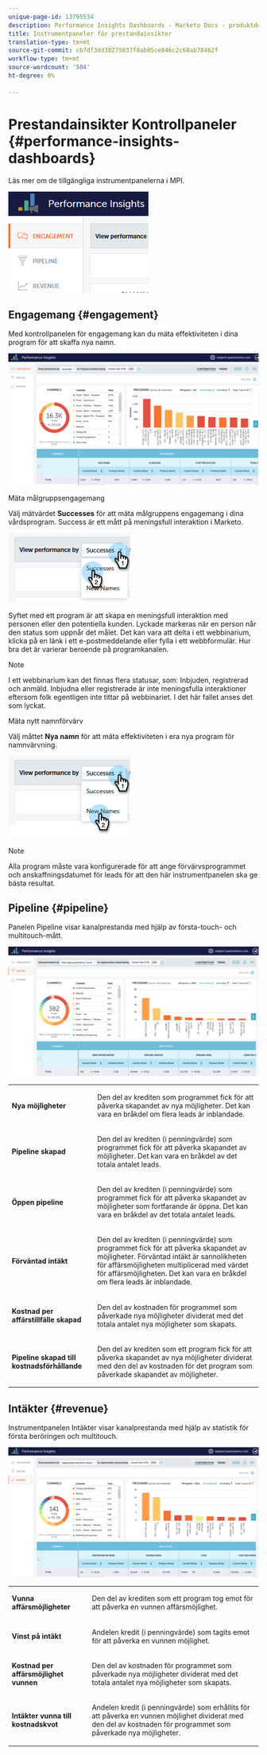 ```yaml
---
unique-page-id: 13795534
description: Performance Insights Dashboards - Marketo Docs - produktdokumentation
title: Instrumentpaneler för prestandainsikter
translation-type: tm+mt
source-git-commit: cb7df3dd38275837f8ab05ce846c2c68ab78462f
workflow-type: tm+mt
source-wordcount: '504'
ht-degree: 0%

---
```



# Prestandainsikter Kontrollpaneler {#performance-insights-dashboards}

Läs mer om de tillgängliga instrumentpanelerna i MPI.

![](assets/1-4.png)

## Engagemang {#engagement}

Med kontrollpanelen för engagemang kan du mäta effektiviteten i dina program för att skaffa nya namn.

![](assets/two-3.png)

Mäta målgruppsengagemang

Välj mätvärdet **Successes** för att mäta målgruppens engagemang i dina vårdsprogram. Success är ett mått på meningsfull interaktion i Marketo.

![](assets/3-4.png)

Syftet med ett program är att skapa en meningsfull interaktion med personen eller den potentiella kunden. Lyckade markeras när en person når den status som uppnår det målet. Det kan vara att delta i ett webbinarium, klicka på en länk i ett e-postmeddelande eller fylla i ett webbformulär. Hur bra det är varierar beroende på programkanalen.

>[!NOTE]
>
>I ett webbinarium kan det finnas flera statusar, som: Inbjuden, registrerad och anmäld. Inbjudna eller registrerade är inte meningsfulla interaktioner eftersom folk egentligen inte tittar på webbinariet. I det här fallet anses det som lyckat.

Mäta nytt namnförvärv

Välj måttet **Nya namn** för att mäta effektiviteten i era nya program för namnvärvning.

![](assets/4-3.png)

>[!NOTE]
>
>Alla program måste vara konfigurerade för att ange förvärvsprogrammet och anskaffningsdatumet för leads för att den här instrumentpanelen ska ge bästa resultat.

## Pipeline {#pipeline}

Panelen Pipeline visar kanalprestanda med hjälp av första-touch- och multitouch-mått.

![](assets/five-1.png)

<table> 
 <tbody> 
  <tr> 
   <td><p><strong>Nya möjligheter</strong></p></td> 
   <td><p>Den del av krediten som programmet fick för att påverka skapandet av nya möjligheter. Det kan vara en bråkdel om flera leads är inblandade.</p></td> 
  </tr> 
  <tr> 
   <td><p><strong>Pipeline skapad</strong></p></td> 
   <td><p>Den del av krediten (i penningvärde) som programmet fick för att påverka skapandet av möjligheter. Det kan vara en bråkdel av det totala antalet leads.</p></td> 
  </tr> 
  <tr> 
   <td><p><strong>Öppen pipeline</strong></p></td> 
   <td><p>Den del av krediten (i penningvärde) som programmet fick för att påverka skapandet av möjligheter som fortfarande är öppna. Det kan vara en bråkdel av det totala antalet leads.</p></td> 
  </tr> 
  <tr> 
   <td><p><strong>Förväntad intäkt</strong></p></td> 
   <td><p>Den del av krediten (i penningvärde) som programmet fick för att påverka skapandet av möjligheter. Förväntad intäkt är sannolikheten för affärsmöjligheten multiplicerad med värdet för affärsmöjligheten. Det kan vara en bråkdel om flera leads är inblandade.</p></td> 
  </tr> 
  <tr> 
   <td><p><strong>Kostnad per affärstillfälle skapad</strong></p></td> 
   <td><p>Den del av kostnaden för programmet som påverkade nya möjligheter dividerat med det totala antalet nya möjligheter som skapats.</p></td> 
  </tr> 
  <tr> 
   <td><p><strong>Pipeline skapad till kostnadsförhållande</strong></p></td> 
   <td><p>Den del av krediten som ett program fick för att påverka skapandet av nya möjligheter dividerat med den del av kostnaden för det program som påverkade skapandet av möjligheter.</p></td> 
  </tr> 
 </tbody> 
</table>

## Intäkter {#revenue}

Instrumentpanelen Intäkter visar kanalprestanda med hjälp av statistik för första beröringen och multitouch.

![](assets/six-1.png)

<table> 
 <tbody> 
  <tr> 
   <td><p><strong>Vunna affärsmöjligheter</strong></p></td> 
   <td><p>Den del av krediten som ett program tog emot för att påverka en vunnen affärsmöjlighet.</p></td> 
  </tr> 
  <tr> 
   <td><p><strong>Vinst på intäkt</strong></p></td> 
   <td><p>Andelen kredit (i penningvärde) som tagits emot för att påverka en vunnen möjlighet.</p></td> 
  </tr> 
  <tr> 
   <td><p><strong>Kostnad per affärsmöjlighet vunnen</strong></p></td> 
   <td><p>Den del av kostnaden för programmet som påverkade nya möjligheter dividerat med det totala antalet nya möjligheter som skapats.</p></td> 
  </tr> 
  <tr> 
   <td><p><strong>Intäkter vunna till kostnadskvot</strong></p></td> 
   <td><p>Andelen kredit (i penningvärde) som erhållits för att påverka en vunnen möjlighet dividerat med den del av kostnaden för programmet som påverkade nya möjligheter.</p></td> 
  </tr> 
 </tbody> 
</table>
